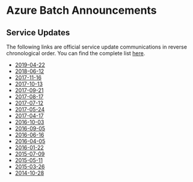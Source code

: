 # Azure Batch Announcements

## Service Updates
The following links are official service update communications in reverse
chronological order. You can find the complete list
[here](https://azure.microsoft.com/updates/?product=batch).

* [2019-04-22](https://azure.microsoft.com/updates/azure-batch-updates-april-2019/)
* [2018-06-12](https://azure.microsoft.com/updates/azure-batch-updates-may-2018/)
* [2017-11-16](https://azure.microsoft.com/updates/batch-rendering-v-ray-name-changes/)
* [2017-10-13](https://azure.microsoft.com/updates/azure-batch-updates-october2017/)
* [2017-09-21](https://azure.microsoft.com/updates/cloud-shell-new-cli-tools-and-font-size-selection/)
* [2017-08-17](https://azure.microsoft.com/updates/azure-batch-updates-aug2017/)
* [2017-07-12](https://azure.microsoft.com/updates/azure-batch-updates-july-2017/)
* [2017-05-24](https://azure.microsoft.com/updates/azure-batch-updates-may-2017/)
* [2017-04-17](https://azure.microsoft.com/updates/new-azure-batch-capabilities-march-2017/)
* [2016-10-03](https://azure.microsoft.com/updates/support-for-new-hn-vm-sizes/)
* [2016-09-05](https://azure.microsoft.com/updates/new-azure-batch-capabilities-aug2016/)
* [2016-06-16](https://azure.microsoft.com/updates/several-new-capabilities-on-azure-batch/)
* [2016-04-05](https://azure.microsoft.com/updates/linux-vm-support-on-azure-batch/)
* [2016-01-22](https://azure.microsoft.com/updates/azure-batch-service-adds-mpi-and-offline-node-support/)
* [2015-07-09](https://azure.microsoft.com/updates/general-availability-azure-batch/)
* [2015-05-11](https://azure.microsoft.com/updates/azure-batch-service-adds-job-preparation-and-release-task-support/)
* [2015-03-26](https://azure.microsoft.com/updates/azure-batch-for-powershell-update/)
* [2014-10-28](https://azure.microsoft.com/updates/public-preview-azure-batch/)
